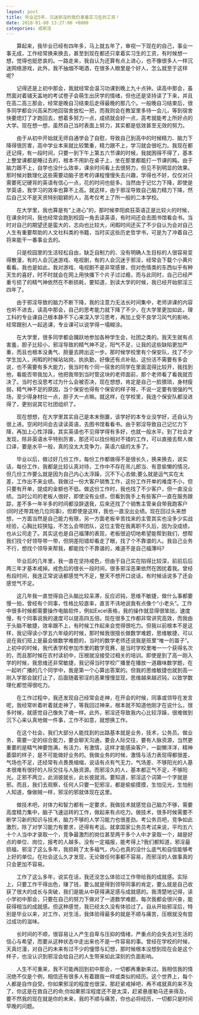 ```yaml
---
layout: post
title: 毕业近5年，沉迷邪淫的我仍拿着实习生的工资！
date: 2018-01-08 13:27:00 +0800
categories: 戒邪淫
---
```


　　算起来，我毕业已经有四年多，马上就五年了，审视一下现在的自己，事业一事无成，工作经常换来换去，甚至到现在都还只拿着实习生的工资，有时候想一想，觉得也挺悲哀的。一路走来，我自认为还算有点上进心，也不像很多人一样沉迷网络游戏，此外，我不抽烟不喝酒，在很多人眼里是个好人，怎么就至于这样呢?
　　记得还是上初中那会，我就经常会温习功课到晚上九十点钟。读高中那会，虽然面对着铺天盖地的考试卷子会萌生出厌学的情绪，但也还是坚持读了下来，并且在高二高三那会，经常是晚自习结束后走得最晚的那几个。一般晚自习结束后，很多同学都会兴高采烈地回宿舍放松一把，而我则会在教室里多待一会儿，等到宿舍快要熄灯了才跑回去，想着多努力一点，成绩就会好一点，高考就能考上所好点的大学。现在想一想，虽然自己当时表面上努力，其实都是低效甚至无效的努力。
　　由于从初中开始就无师自通学会了自慰，导致自己到高中的时候精力、脑力下降得很厉害，高中学业本来就比较繁重，精力跟不上，学习就会很吃力。我现在都还记得，有一段时间，只要一到下午上第五六节课的时候，我就困得不得了，基本上整堂课都是睡过去的，根本不用趴在桌子上，坐在那里都能打一节课的盹。由于脑力跟不上，自学也没什么效率，课余时间看上去很努力，但见不到明显的效果。那时候对数理化这些需要动脑子思考的课程慢慢失去兴趣，学得也不好，仅仅对只需要死记硬背的英语有信心一点，花的时间也挺多。当然由于记忆力下降，即使是学英语，我学习的效率也算不上高。就这样，由于邪淫导致自己脑力精力下降，然后自己又不是天资特别聪颖的人，高考仅考上了所一般的二本学校。
　　在大学里，我也算是有“上进心”的，那时候李阳疯狂英语正是比较火的时候，在课余时间，我也经常会跑到校园一角去读英语，有时间还会去图书馆看会书。当时对自己的期望还是蛮大的，志向也比较大，闲暇时间还买了不少自认为会对自己人生有重要帮助的人文社科类的书籍，当时买这些历史哲学书，可是为了冲着自己将来能干一番事业去的。
　　只是校园里的生活轻松自由，缺乏自制力的、没有明确人生目标的人很容易变得散漫，有的人会沉迷游戏、电视剧，有的人会沉迷于邪淫，经常会下载个小黄片看看。我也是如此，我对游戏、电视剧不是非常感冒，但对色情类的东西似乎有种天生的喜好，时不时就会在网上用快播下个片子过过瘾，而与此同时，自己已经严重亏损了的精气神依然在不断损耗，要知道，到读大学的时候，我已经开始邪淫三四年了。
　　由于邪淫导致的脑力不断下降，我的注意力无法长时间集中，老师讲课的内容也听不进去，读高中那会，自己的思考能力就下降了不少，在大学里更加如此，理工科的专业课自己根本静不下心来深入学习思考，再加上受不良学习风气的影响，经常跟别人一起逃课，专业课可以说学得一塌糊涂。
　　在大学里，很多同学都会踊跃地参加各种学生会，社团之类的。我天生就有点害羞，胆子比较小，邪淫导致的精气神不足，阳气不足，让我的这些缺陷更加严重，而且也根本没勇气、胆量去跨出这一步。那时候学校里有个保安队，找了不少学生加入，闲暇的时候站站岗，执执勤，好像还有点补贴，这份活不需要有多会说，也不需要有多大能力，我当时有个同一宿舍的同学在里面混得比较开，我找到他，看能否带我加入，他把我带到当时管这块的老师面前，那个老师看了看我就否决了。当时也没思考过为什么会被否决，现在想想，肯定是自己一脸猥琐，身材瘦弱，精气神不足的原因，当个保安也得有个保安的样子呀，不说一定要有很强的气场，至少得身材壮一点，胆子大一点嘛。就这样，在学校里，我连个保安队都没进得了，更别说其它社团组织了。
　　现在想想，在大学里其实自己是本末倒置，该学好的本专业没学好，还自认为很上进。空闲时间会去读读英语，去图书馆看看书。由于邪淫导致自己记忆力下降，再加上心性浮躁，其实英语也不见得学得有多好，也就一般水平。到了社会才发现，除非英语水平特别厉害，那还可以找份相对不错的工作，可以直接去帮人做口译，要是水平一般，真的没太大竞争力，英语六级的太多了。
　　毕业以后，做过好几份工作，每份工作都做得不是很长久，换来换去，说实话，每份工作，我都是比较认真对待，工作中不存在吊儿郎当、有意偷懒的情况，但几份工作要么就是因为自己内心太浮躁，沉不下心去做;要么就是运气实在太差，工作出不来业绩。我做过一份大客户销售工作，这份工作开单的难度不小，但只要有开单，提成的金额也不低。做这份工作时，我也找了不少客户，但一直没业绩。当时公司的老板人很好，即使没有业绩，但看到我手上有些客户一直在服务跟踪，差不多一年半多的时间都没辞退我，后来还找了个销售主管亲自带我跑客户(同时还带其他几位同事)，但即使是这样，我也一直没出业绩。现在回过头来想想，一方面当然是自己能力有限，另一方面老板辛苦找来的主管其实也没多少实战经验，心胸比较狭隘，不怎么会带团队，这位主管在我离职不久后，因为没成绩，也从公司走了。其实这也是自己福薄的表现，老板很迫切地希望能帮到我们，想帮我们找个好领导带一带，但阴差阳错却看走了眼，找了个不靠谱的人。我自己业务不行，想找个领导来帮我，都能找个不靠谱的，难道不是自己福薄吗?
　　毕业后的几年里，我一直在坚持戒色，但由于自己实在陷得比较深，前前后后两三年才基本戒掉。戒色后的很长一段时间，很多邪淫恶果依然在困扰着我。曾经有段时间，我连正常说话都感觉气不足，整天不想开口说话，有时候话说多了还会感觉气不足。
　　这几年我一直觉得自己头脑比较呆滞，反应迟钝，思维不敏捷，做什么事都要慢一拍，曾经有个同事，性格比较直率，直言不讳地说我有点像个“小老头”。工作中很多时候都需要操作电脑软件，例如Excel表格，我的操作就显得很笨拙，速度慢，有个同事说我的速度可以提高四五倍。现在很多工作都非常讲究高效，而我由于头脑不敏捷，效率跟不上，有时候工作起来会觉得很吃力。但我以前根本不是这样，我记得读小学五六年级的时候，那时候我很擅长做数学难题，思维敏捷，可以说在我们班上是最会做数学难题的，当时的数学老师还说我是班里“唯一的苗子”。上初中的时候，我代表学校参加市里的数学竞赛，是当时学校里唯一一个获得名次的，而且那时候在农村读初中，压根就没接受过相关的培训。即使是到了高一刚入学的时候，我思维还非常敏捷，我记得当时学校广播里在播放一道趣味数学题，在一起听广播的几个同学中，我是第一个心算出答案的。但我的思维敏捷也就到高一刚入学那会就打止了，后面随着邪淫的恶果慢慢显现，思维越来越迟钝，以致学数理化都觉得很吃力。
　　在工作过程中，我还发现自己经常会走神，在开会的时候，同事或领导在发言呢，我经常听着听着就走神了，等我回过神来，根本就不知道他刚才在说什么，很多时候，就感觉自己像失了魂一样。此外，邪淫还导致我内心比较浮躁，很难做到沉下心来认真地做一件事，工作不如意，就想换工作。
　　在这个社会，我们大部分人能找到的出路基本就是业务，技术，公务员。做业务，需要一定的综合能力，要会聊天沟通，要会人际交往，要有人脉资源，当然更重要的是精气神要饱满，有活力，有激情，这样才能感染客户，一副懒洋洋，精神萎靡的样子，是不可能做好业务的。我做业务的时候，激情与活力表现得都很差，气场也不足，还经常有点畏畏缩缩，说话有点有气无力，气场差、不够阳光的人基本很难有很好的人际交往与人脉资源。而邪淫久的人，基本都正气不足，不够阳光。正邪不两立，此消彼就长，此长彼就消。要知道，邪淫这个词第一个字就是邪。而且，我们去观察，任何人只要一犯邪淫，都是偷偷摸摸，生怕见光，生怕别人知道，像做贼一样，邪淫的邪就体现在这里。
　　做技术吧，对体力和智力都有一定要求，我做技术就感觉自己脑力不够，需要高度精力集中，脑子飞速运转的工作，做起来有点吃力。做技术，很多时候需要不断学习新的知识与技术，脑力不够的人学习能力也很差劲。考公务员吧，竞争如此激烈，除了对学习能力有要求，还得有考运。就拿国家公务员考试来说，平均五六十个人当中才录取一个，竞争最激烈的岗位甚至两千多个人中才录取一个，越是好点的单位、岗位，报考的人越多。没有一定福报，能考得上?我们都知道，邪淫最损福，邪淫了这么多年，我损耗了太多福气，内心也真的没什么底气和自信能够考上好的单位。在社会这么久才发现，无论做任何事都不容易，而邪淫的人做事真的只会更加不容易。
　　工作了这么多年，说实在话，我还没怎么体验过工作带给我的成就感。实际上，只要工作干得出色，赚了钱，要么就是得到领导同事的肯定，要么就是自己收获了很大的成长与突破，我们是能从中获得满足感与成就感的。我清楚地记得，读小学初中那会，只要在自己的努力下做对了一道数学难题，每次我都会很兴奋，能获得相当的成就感。但这种感觉，我已经太久没有体验过了。自从开始邪淫后，特别是毕业以来，对工作，对生活，我体验得最多的就是不顺与痛苦，压根就没有尝过成功的滋味。
　　长时间的不顺，很容易让人产生自卑与压抑的情绪，严重点的会失去对生活的信心与希望，而要从这种状态中走出来也不是一件容易的事。曾经在学校的时候，天真烂漫，对自己的未来有过不少的憧憬与幻想，那时候根本没想到现在会是这个样子，也没认识到邪淫会给自己的人生带来如此深刻的负面影响。
　　人生不可重来，我不可能再回到初中那会，一切都再重新来过。我相信我的情况绝不仅是个例，相信还有很多人有着跟我一样或类似的经历。这个世界上，每个人都是自作自受。你如果邪淫的程度也很深，那赶紧戒掉吧，再不戒就真的来不及了，你这是在救自己的命;你如果邪淫程度还不是太深，赶紧悬崖勒马还来得及，要不然我的现在就是你的未来，我的不顺与痛苦，你也必将经历，一切都只是时间早晚的问题。